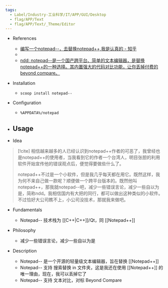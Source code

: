 ```yaml
---
tags:
  - Label/Industry-工业科学/IT/APP/GUI/Desktop
  - flag/APP/Text
  - flag/APP/Text/_Theme/Editor
---
```


- References
    - [编写一个notepad--，去替换notepad++,我是认真的 - 知乎](https://zhuanlan.zhihu.com/p/568511100)
    - 
    - [ndd: notepad--是一个国产跨平台、简单的文本编辑器，是替换notepad++的一种选择。其内置强大的代码对比功能，让你丢掉付费的beyond compare。](https://gitee.com/cxasm/notepad--)

- Installation
    - `scoop install notepad--`

- Configuration
    - `%APPDATA%/notepad`

- Usage
    - 

- Idea
> [!cite]
> 相信越来越多的人已经认识到notepad++作者的可恶了，我曾经也是notepad++的使用者，当我看到它的作者一个台湾人，明目张胆的利用软件开始宣传他的错误观点后，便觉得要做些什么了。
> 
> notepad++不过是一个小软件，但是我几乎每天都在用它。既然这样，我为何不来自己做一款呢？顺便做一个跨平台版本的。既然他叫notepad++，那我就notepad--吧，减少一些错误言论，减少一些自以为是，简称ndd。我相信国内有大把的同行，都可以做出这种类似的小软件。不过恰好大公司瞧不上，小公司没技术，那就我来做吧。

- Fundamentals
    - Notepad-- 技术栈为 [[C++|C++]]/Qt，同 [[Notepad++]]

- Philosophy
    - 减少一些错误言论，减少一些自以为是

- Description
    - Notepad-- 是一个开源的轻量级文本编辑器，旨在替换 [[Notepad++]]
    - Notepad-- 支持 搜索替换 in 文件夹，这是我还在使用 [[Notepad++]] 的唯一理由，现在，我可以丢掉它了
    - Notepad-- 支持 文本对比，对标 Beyond Compare
